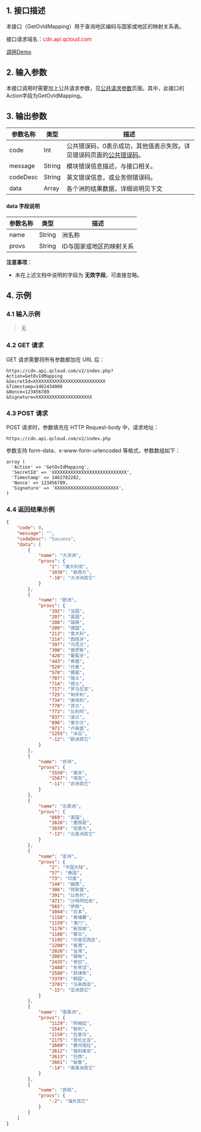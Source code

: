 ## 1. 接口描述

本接口（GetOvIdMapping）用于查询地区编码与国家或地区的映射关系表。

接口请求域名：<font style="color:red">cdn.api.qcloud.com</font>

[调用Demo](https://www.qcloud.com/document/product/228/1734)

## 2. 输入参数

本接口调用时需要加上公共请求参数，见[公共请求参数](https://www.qcloud.com/doc/api/231/4473)页面。其中，此接口的Action字段为GetOvIdMapping。

## 3. 输出参数

| 参数名称     | 类型     | 描述                                       |
| -------- | ------ | ---------------------------------------- |
| code     | Int    | 公共错误码，0表示成功，其他值表示失败。详见错误码页面的[公共错误码](https://www.qcloud.com/doc/api/231/5078#1.-.E5.85.AC.E5.85.B1.E9.94.99.E8.AF.AF.E7.A0.81)。 |
| message  | String | 模块错误信息描述，与接口相关。                          |
| codeDesc | String | 英文错误信息，或业务侧错误码。                          |
| data     | Array  | 各个洲的结果数据，详细说明见下文                             |

#### data 字段说明

| 参数名称  | 类型   | 描述                |
| -------- | ------ | ------------------- |
| name     | String | 洲名称 |
| provs    | String | ID与国家或地区的映射关系|



**注意事项**：

- 未在上述文档中说明的字段为 **无效字段**，可直接忽略。

## 4. 示例

### 4.1 输入示例

> 无

### 4.2 GET 请求

GET 请求需要将所有参数都加在 URL 后：

```
https://cdn.api.qcloud.com/v2/index.php?
Action=GetOvIdMapping
&SecretId=XXXXXXXXXXXXXXXXXXXXXXXXXXX
&Timestamp=1462434006
&Nonce=123456789
&Signature=XXXXXXXXXXXXXXXXXXXXX
```

### 4.3 POST 请求

POST 请求时，参数填充在 HTTP Request-body 中，请求地址：

```
https://cdn.api.qcloud.com/v2/index.php
```

参数支持 form-data、x-www-form-urlencoded 等格式，参数数组如下：

```
array (
  'Action' => 'GetOvIdMapping',
  'SecretId' => 'XXXXXXXXXXXXXXXXXXXXXXXXXXXX',
  'Timestamp' => 1462782282,
  'Nonce' => 123456789,
  'Signature' => 'XXXXXXXXXXXXXXXXXXXXXXXX',
)
```

### 4.4 返回结果示例

```json
{
    "code": 0,
    "message": "",
    "codeDesc": "Success",
    "data": [
        {
            "name": "大洋洲",
            "provs": {
                "1": "澳大利亚",
                "1036": "新西兰",
                "-10": "大洋洲其它"
            }
        },
        {
            "name": "欧洲",
            "provs": {
                "192": "法国",
                "207": "英国",
                "208": "瑞典",
                "209": "德国",
                "213": "意大利",
                "214": "西班牙",
                "397": "乌克兰",
                "398": "俄罗斯",
                "428": "葡萄牙",
                "443": "希腊",
                "529": "丹麦",
                "578": "挪威",
                "707": "瑞士",
                "714": "荷兰",
                "717": "罗马尼亚",
                "725": "匈牙利",
                "734": "奥地利",
                "770": "芬兰",
                "773": "比利时",
                "837": "波兰",
                "896": "爱尔兰",
                "971": "卢森堡",
                "1255": "冰岛",
                "-12": "欧洲其它"
            }
        },
        {
            "name": "非洲",
            "provs": {
                "1559": "南非",
                "1567": "埃及",
                "-11": "非洲其它"
            }
        },
        {
            "name": "北美洲",
            "provs": {
                "669": "美国",
                "2626": "墨西哥",
                "3839": "加拿大",
                "-13": "北美洲其它"
            }
        },
        {
            "name": "亚洲",
            "provs": {
                "2": "中国大陆",
                "57": "泰国",
                "73": "印度",
                "144": "越南",
                "386": "阿联酋",
                "391": "以色列",
                "471": "沙特阿拉伯",
                "565": "伊朗",
                "1044": "日本",
                "1158": "柬埔寨",
                "1159": "澳门",
                "1176": "新加坡",
                "1186": "蒙古",
                "1195": "印度尼西亚",
                "1200": "香港",
                "2026": "台湾",
                "2083": "缅甸",
                "2435": "老挝",
                "2488": "东帝汶",
                "2588": "菲律宾",
                "3379": "韩国",
                "3701": "马来西亚",
                "-15": "亚洲其它"
            }
        },
        {
            "name": "南美洲",
            "provs": {
                "1129": "阿根廷",
                "1543": "智利",
                "2150": "巴拿马",
                "2175": "哥伦比亚",
                "2609": "委内瑞拉",
                "2612": "玻利维亚",
                "2613": "巴西",
                "2661": "秘鲁",
                "-14": "南美洲其它"
            }
        },
        {
            "name": "其他",
            "provs": {
                "-2": "海外其它"
            }
        }
    ]
}
```